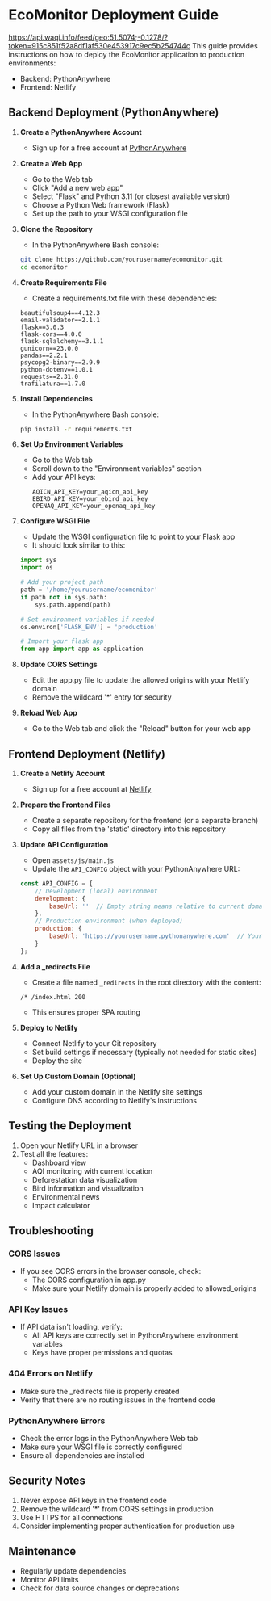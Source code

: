# EcoMonitor Deployment Guide
https://api.waqi.info/feed/geo:51.5074;-0.1278/?token=915c851f52a8df1af530e453917c9ec5b254744c
This guide provides instructions on how to deploy the EcoMonitor application to production environments:
- Backend: PythonAnywhere
- Frontend: Netlify

## Backend Deployment (PythonAnywhere)

1. **Create a PythonAnywhere Account**
   - Sign up for a free account at [PythonAnywhere](https://www.pythonanywhere.com)

2. **Create a Web App**
   - Go to the Web tab
   - Click "Add a new web app"
   - Select "Flask" and Python 3.11 (or closest available version)
   - Choose a Python Web framework (Flask)
   - Set up the path to your WSGI configuration file

3. **Clone the Repository**
   - In the PythonAnywhere Bash console:
   ```bash
   git clone https://github.com/yourusername/ecomonitor.git
   cd ecomonitor
   ```

4. **Create Requirements File**
   - Create a requirements.txt file with these dependencies:
   ```
   beautifulsoup4==4.12.3
   email-validator==2.1.1
   flask==3.0.3
   flask-cors==4.0.0
   flask-sqlalchemy==3.1.1
   gunicorn==23.0.0
   pandas==2.2.1
   psycopg2-binary==2.9.9
   python-dotenv==1.0.1
   requests==2.31.0
   trafilatura==1.7.0
   ```

5. **Install Dependencies**
   - In the PythonAnywhere Bash console:
   ```bash
   pip install -r requirements.txt
   ```

6. **Set Up Environment Variables**
   - Go to the Web tab
   - Scroll down to the "Environment variables" section
   - Add your API keys:
     ```
     AQICN_API_KEY=your_aqicn_api_key
     EBIRD_API_KEY=your_ebird_api_key
     OPENAQ_API_KEY=your_openaq_api_key
     ```

7. **Configure WSGI File**
   - Update the WSGI configuration file to point to your Flask app
   - It should look similar to this:
   ```python
   import sys
   import os
   
   # Add your project path
   path = '/home/yourusername/ecomonitor'
   if path not in sys.path:
       sys.path.append(path)
   
   # Set environment variables if needed
   os.environ['FLASK_ENV'] = 'production'
   
   # Import your flask app
   from app import app as application
   ```

8. **Update CORS Settings**
   - Edit the app.py file to update the allowed origins with your Netlify domain
   - Remove the wildcard '*' entry for security

9. **Reload Web App**
   - Go to the Web tab and click the "Reload" button for your web app

## Frontend Deployment (Netlify)

1. **Create a Netlify Account**
   - Sign up for a free account at [Netlify](https://www.netlify.com)

2. **Prepare the Frontend Files**
   - Create a separate repository for the frontend (or a separate branch)
   - Copy all files from the 'static' directory into this repository

3. **Update API Configuration**
   - Open `assets/js/main.js`
   - Update the `API_CONFIG` object with your PythonAnywhere URL:
   ```javascript
   const API_CONFIG = {
       // Development (local) environment
       development: {
           baseUrl: ''  // Empty string means relative to current domain
       },
       // Production environment (when deployed)
       production: {
           baseUrl: 'https://yourusername.pythonanywhere.com'  // Your PythonAnywhere URL
       }
   };
   ```

4. **Add a _redirects File**
   - Create a file named `_redirects` in the root directory with the content:
   ```
   /* /index.html 200
   ```
   - This ensures proper SPA routing

5. **Deploy to Netlify**
   - Connect Netlify to your Git repository
   - Set build settings if necessary (typically not needed for static sites)
   - Deploy the site

6. **Set Up Custom Domain (Optional)**
   - Add your custom domain in the Netlify site settings
   - Configure DNS according to Netlify's instructions

## Testing the Deployment

1. Open your Netlify URL in a browser
2. Test all the features:
   - Dashboard view
   - AQI monitoring with current location
   - Deforestation data visualization
   - Bird information and visualization
   - Environmental news
   - Impact calculator

## Troubleshooting

### CORS Issues
- If you see CORS errors in the browser console, check:
  - The CORS configuration in app.py
  - Make sure your Netlify domain is properly added to allowed_origins

### API Key Issues
- If API data isn't loading, verify:
  - All API keys are correctly set in PythonAnywhere environment variables
  - Keys have proper permissions and quotas

### 404 Errors on Netlify
- Make sure the _redirects file is properly created
- Verify that there are no routing issues in the frontend code

### PythonAnywhere Errors
- Check the error logs in the PythonAnywhere Web tab
- Make sure your WSGI file is correctly configured
- Ensure all dependencies are installed

## Security Notes

1. Never expose API keys in the frontend code
2. Remove the wildcard '*' from CORS settings in production
3. Use HTTPS for all connections
4. Consider implementing proper authentication for production use

## Maintenance

- Regularly update dependencies
- Monitor API limits
- Check for data source changes or deprecations
